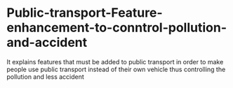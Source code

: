 # Public-transport-Feature-enhancement-to-conntrol-pollution-and-accident
It explains features that must be added to public transport in order to make people use public transport instead of their own vehicle thus controlling the pollution and less accident
